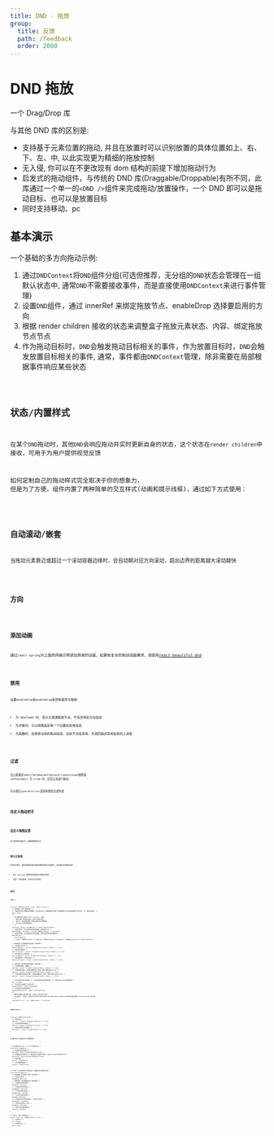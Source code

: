 ```yaml
---
title: DND - 拖放
group:
  title: 反馈
  path: /feedback
  order: 2000
---
```


# DND 拖放

一个 Drag/Drop 库

与其他 DND 库的区别是:

- 支持基于元素位置的拖动, 并且在放置时可以识别放置的具体位置如上、右、下、左、中, 以此实现更为精细的拖放控制
- 无入侵, 你可以在不更改现有 dom 结构的前提下增加拖动行为
- 启发式的拖动组件，与传统的 DND 库(Draggable/Droppable)有所不同，此库通过一个单一的`<DND />`组件来完成拖动/放置操作，一个 DND 即可以是拖动目标、也可以是放置目标
- 同时支持移动、pc

## 基本演示

一个基础的多方向拖动示例:

1. 通过`DNDContext`将`DND`组件分组(可选但推荐，无分组的`DND`状态会管理在一组默认状态中, 通常`DND`不需要接收事件，而是直接使用`DNDContext`来进行事件管理)
2. 设置`DND`组件，通过 innerRef 来绑定拖放节点、enableDrop 选择要启用的方向
3. 根据 render children 接收的状态来调整盒子拖放元素状态、内容、绑定拖放节点节点
4. 作为拖动目标时，`DND`会触发拖动目标相关的事件，作为放置目标时，`DND`会触发放置目标相关的事件, 通常，事件都由`DNDContext`管理，除非需要在局部根据事件响应某些状态

<code src="./base-demo.tsx" />

## 状态/内置样式

在某个`DND`拖动时，其他`DND`会响应拖动并实时更新自身的状态，这个状态在`render children`中接收，可用于为用户提供视觉反馈

如何定制自己的拖动样式完全取决于你的想象力， 但是为了方便，组件内置了两种简单的交互样式(动画和提示线框)，通过如下方式使用：

<code src="./status-demo.tsx" />

## 自动滚动/嵌套

当拖动元素靠近或超过一个滚动容器边缘时，会自动朝对应方向滚动，超出边界的距离越大滚动越快

<code src="./board-demo.tsx" />

## 方向

<code src="./grid-demo.tsx" />

## 添加动画

通过`react-spring`为上面的网格示例添加简单的动画，如果有复杂的拖动动画需求，请使用[react-beautiful-dnd](https://github.com/atlassian/react-beautiful-dnd)

<code src="./grid-anim-demo.tsx" />

## 禁用

设置`enableDrop`和`enableDrag`来控制是否可拖放

- 为 boolean 时，表示为普通拖放节点，不包含特定方向信息
- 为对象时，可以特殊指定每一个位置的启用信息
- 为函数时，会接收当前的拖动信息、当前节点信息等，并返回描述禁用信息的上述值

<code src="./enable-demo.tsx" />

## 过滤

当元素满足`INPUT|TEXTAREA|BUTTON|SELECT|AUDIO|VIDEO`规则或 contentedit 为 true 时，会禁止其进行拖动

可以通过`ignoreElFilter`选项来增加过滤列表

<code src="./filter-demo.tsx" />

## 自定义拖动把手

<code src="./handle-demo.tsx" />

## 自定义拖拽反馈

可以简单添加样式，或直接替换节点

<code src="./drag-node-demo.tsx" />

## 持久化变更

在拖动完成后，通常会需要将变更更新到数据库或本地存储中，对此通常会有两种选择:

- 每次 onAccept 通知变更后都同步变更到存储中
- 添加一个提交按钮，点击时才同步变更

## API

**`<DND />`**

```tsx | pure
interface DNDProps<Data = any, TData = Data> {
  /* ####### 常用 ####### */
  /** 绑定到该拖动/放置目标的数据，会在目标拖动、放置等操作中传递，通常是能表示该DND实例的唯一值(索引、id、描述对象等) */
  data: Data;
  /**
   * 用于绑定拖动元素的render children, 接收:
   * - 拖放元素、拖动把手的ref(默认为拖放元素)
   * - 拖动中、当前拖动位置、是否正被拖动元素覆盖等
   * - 某个方向上的启用信息等
   * */
  children: (bonus: DragBonus) => React.ReactElement;
  /** 是否可拖动，可以是返回此状态的函数, 接收当前节点 */
  enableDrag?: boolean | ((node: DNDNode<Data>) => boolean);
  /** 是否可放置，可以是返回此状态的函数, 接收当前的拖动和放置目标 */
  enableDrop?:
    | MixAllowDrop
    | ((node: DNDNode<Data>, dragNode?: DNDNode<Data>, dropNode?: DNDNode<TData>) => MixAllowDrop);

  /* ####### 作为放置目标的事件 ####### */
  /** 拖动目标进入时 */
  onSourceEnter?: (event: DragFullEvent<Data, TData>) => void;
  /** 拖动目标离开时 */
  onSourceLeave?: (event: DragPartialEvent<Data, TData>) => void;
  /** 拖动目标在上方移动时 */
  onSourceMove?: (event: DragFullEvent<Data, TData>) => void;
  /** 成功接收到一个拖动目标时 */
  onSourceAccept?: (event: DragFullEvent<Data, TData>) => void;

  /* ####### 作为拖动目标的事件 ####### */
  /** 开始拖动的第一帧触发 */
  onDrag?: (event: DragPartialEvent<Data, TData>) => void;
  /** 开始拖动并移动, 如果在放置目标上拖动，事件对象会包含target */
  onMove?: (event: DragPartialEvent<Data, TData>) => void;
  /** 已经开始拖动并放开目标, 如果在放置目标上放开，事件对象会包含target */
  onDrop?: (event: DragPartialEvent<Data, TData>) => void;

  /** 标识当前拖动元素的唯一id, 不传时组件内部会随机指定一个, 通常会在debug的时候使用 */
  id?: string;
  /** 拖动时显示在指针下方的元素 */
  dragFeedback?: React.ReactNode;
  /** 拖动反馈节点的基础样式 */
  dragFeedbackStyle?: React.CSSProperties;
  /**
   * 额外添加要禁止拖动的元素, 返回true表示禁止拖动
   * 默认情况下，会禁止 tagName为INPUT|TEXTAREA|BUTTON|SELECT|AUDIO|VIDEO的元素或设置了contenteditable的元素
   * */
  ignoreElFilter?: (el: HTMLElement) => boolean;
}
```

**`<DNDContext />`**

```tsx | pure
interface DNDContextProps {
  /** 拖动开始 */
  onStart?: (event: DragPartialEvent) => void;
  /** 拖动过程中持续触发 */
  onMove?: (event: DragPartialEvent) => void;
  /** 成功拖动到目标后触发 */
  onAccept?: (event: DragFullEvent) => void;
}
```

**`DragBonus/DragStatus/DNDNode`**

```tsx | pure
/** DND组件的render children接收对象 */
interface DragBonus {
  /** 传递给拖动目标的ref */
  innerRef: React.MutableRefObject<any>;
  /** 传递给拖动把手的ref, 未在此项上获取到节点时，会以innerRef作为拖动节点 */
  handleRef: React.MutableRefObject<any>;
  /** 拖动状态 */
  status: DragStatus;
  /** 允许放置的信息 */
  enables: EnableInfos;
}

/** 表示一个DND实例作为拖动目标、放置目标时的相关状态 */
interface DragStatus {
  /* ####### 作为拖动元素时 ####### */
  /** 是否正在拖动 */
  dragging: boolean;
  /* ####### 作为放置目标时 ####### */
  /** 左侧有可用拖动目标 */
  dragLeft: boolean;
  /** 右侧有可用拖动目标 */
  dragRight: boolean;
  /** 下方有可用拖动目标 */
  dragBottom: boolean;
  /** 上方有可用拖动目标 */
  dragTop: boolean;
  /** 中间部分有可用拖动目标, 一般用于合并项 */
  dragCenter: boolean;
  /** 当拖动元素位于上方时 */
  dragOver: boolean;
  /** 未处于拖动或放置状态 */
  regular: boolean;
}

/** 表示一个唯一的DND节点 */
export interface DNDNode<Data = any> {
  /** 该项的id */
  id: string;
  /** 该项的data */
  data: Data;
}
```
